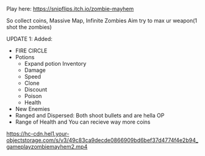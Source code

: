 Play here: https://snipflips.itch.io/zombie-mayhem

So collect coins, Massive Map, Infinite Zombies
Aim try to max ur weapon(1 shot the zombies)


UPDATE 1:
Added:
- FIRE CIRCLE
- Potions
   - Expand potion Inventory
   - Damage
   - Speed
   - Clone
   - Discount
   - Poison
   - Health
- New Enemies
- Ranged and Dispersed: Both shoot bullets and are hella OP
- Range of Health and You can recieve way more coins


https://hc-cdn.hel1.your-objectstorage.com/s/v3/49c83ca9decde0866909bd6bef37d4774f4e2b94_gameplayzombiemayhem2.mp4
